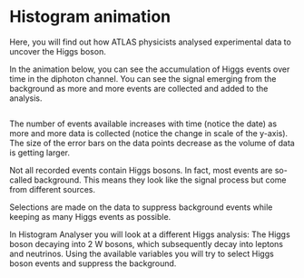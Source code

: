 # Histogram animation

Here, you will find out how ATLAS physicists analysed experimental data to uncover the Higgs boson.

In the animation below, you can see the accumulation of Higgs events over time in the diphoton channel.  You can see the signal emerging from the background as more and more events are collected and added to the analysis.

<img alt="" src="https://twiki.cern.ch/twiki/pub/AtlasPublic/HiggsPublicResults//Hgg-FloatingScale-Short2.gif">

The number of events available increases with time (notice the date) as more and more data is collected (notice the change in scale of the y-axis).
The size of the error bars on the data points decrease as the volume of data is getting larger.

Not all recorded events contain Higgs bosons.
In fact, most events are so-called background.
This means they look like the signal process but come from different sources.

Selections are made on the data to suppress background events while keeping as many Higgs events as possible. 

In Histogram Analyser you will look at a different Higgs analysis: 
The Higgs boson decaying into 2 W bosons, which subsequently decay into leptons and neutrinos.
Using the available variables you will try to select Higgs boson events and suppress the background.
